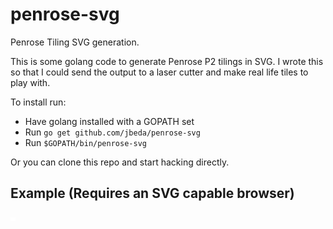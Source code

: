 penrose-svg
===========

Penrose Tiling SVG generation.

This is some golang code to generate Penrose P2 tilings in SVG.  I wrote this so that I could send the output to a laser cutter and make real life tiles to play with.

To install run:

* Have golang installed with a GOPATH set
* Run `go get github.com/jbeda/penrose-svg`
* Run `$GOPATH/bin/penrose-svg`

Or you can clone this repo and start hacking directly.

## Example (Requires an SVG capable browser)

![Penrose Example](https://raw.githubusercontent.com/dyed-eye/penrose-circles/refs/heads/master/output/penrose.svg)
